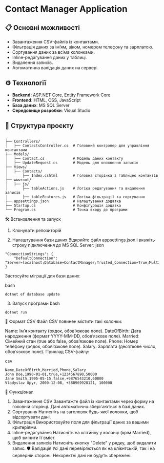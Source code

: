 # Contact Manager Application

## 📋 Основні можливості

- Завантаження CSV-файлів із контактами.
- Фільтрація даних за ім’ям, віком, номером телефону та зарплатою.
- Сортування даних за всіма колонками.
- Inline-редагування даних у таблиці.
- Видалення записів.
- Автоматична валідація даних на сервері.

## ⚙️ Технології

- **Backend**: ASP.NET Core, Entity Framework Core
- **Frontend**: HTML, CSS, JavaScript
- **База даних**: MS SQL Server
- **Середовище розробки**: Visual Studio

## 📂 Структура проєкту

```
.
├── Controllers/
│   ├── ContactsController.cs  # Головний контролер для управління контактами
├── Models/
│   ├── Contact.cs             # Модель даних контакту
│   ├── UpdateRequest.cs       # Модель для оновлення записів
├── Views/
│   ├── Contacts/
│       ├── Index.cshtml       # Головна сторінка з таблицею контактів
├── wwwroot/
│   ├── js/
│       ├── tableActions.js    # Логіка редагування та видалення записів
│       ├── tableFeatures.js   # Логіка фільтрації та сортування
├── appsettings.json           # Налаштування додатка
├── Startup.cs                 # Конфігурація додатка
└── Program.cs                 # Точка входу до програми
```
🛠 Встановлення та запуск
1. Клонувати репозиторій

2. Налаштування бази даних
Відкрийте файл appsettings.json і вкажіть строку підключення до MS SQL Server:
json
```
"ConnectionStrings": {
    "DefaultConnection": "Server=localhost;Database=ContactManager;Trusted_Connection=True;MultipleActiveResultSets=true"
}
```
Застосуйте міграції для бази даних:

bash
```
dotnet ef database update
```
3. Запуск програми
bash
```
dotnet run
```


📁 Формат CSV
Файл CSV повинен містити такі колонки:

Name: Ім’я контакту (рядок, обов’язкове поле).
DateOfBirth: Дата народження (формат YYYY-MM-DD, обов’язкове поле).
Married: Сімейний стан (true або false, обов’язкове поле).
Phone: Номер телефону (рядок, обов’язкове поле).
Salary: Зарплата (десяткове число, обов’язкове поле).
Приклад CSV-файлу:

csv
```
Name,DateOfBirth,Married,Phone,Salary
John Doe,1990-01-01,true,+1234567890,50000
Jane Smith,1995-05-15,false,+9876543210,60000
Vladyslav Upyr, 2000-12-08, +380969928121, 100000
```
🚀 Функціонал
1. Завантаження CSV
Завантажте файл із контактами через форму на головній сторінці.
Дані автоматично зберігаються в базі даних.
2. Сортування
Натисніть на заголовок будь-якої колонки, щоб відсортувати дані.
3. Фільтрація
Використовуйте поля для фільтрації даних за вашими критеріями.
4. Inline-редагування
Натисніть на клітинку у колонці (крім Married), щоб змінити її вміст.
5. Видалення записів
Натисніть кнопку "Delete" у рядку, щоб видалити запис.
🛡 Валідація
Усі дані перевіряються як на клієнтській, так і на серверній стороні.
Некоректні дані не будуть збережені.
